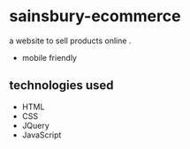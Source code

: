 
# sainsbury-ecommerce 
a website to sell products online .

* mobile friendly

## technologies used
* HTML
* CSS
* JQuery
* JavaScript

